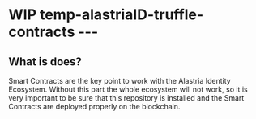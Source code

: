# WIP  temp-alastriaID-truffle-contracts --- 

## **What is does?**

Smart Contracts are the key point to work with the Alastria Identity Ecosystem. Without this part the whole ecosystem will not work, so it is very important to be sure that this repository is installed and the Smart Contracts are deployed properly on the blockchain.
